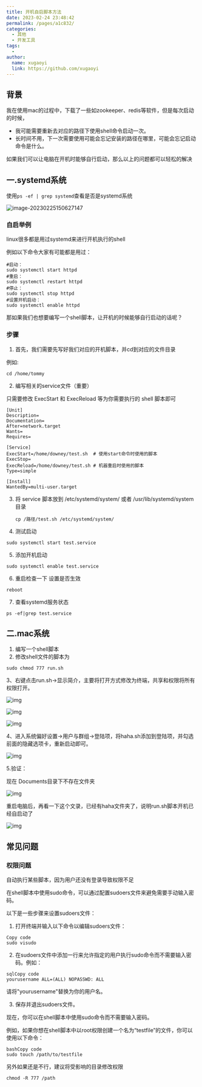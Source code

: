 ```yaml
---
title: 开机自启脚本方法
date: 2023-02-24 23:48:42
permalink: /pages/a1c832/
categories:
  - 其他
  - 开发工具
tags:
  - 
author: 
  name: xugaoyi
  link: https://github.com/xugaoyi
---
```



## 背景

我在使用mac的过程中，下载了一些如zookeeper、redis等软件，但是每次启动的时候，

- 我可能需要重新去对应的路径下使用shell命令启动一次。
- 长时间不用，下一次需要使用可能会忘记安装的路径在哪里，可能会忘记启动命令是什么。



如果我们可以让电脑在开机时能够自行启动，那么以上的问题都可以轻松的解决



## 一.systemd系统

使用`ps -ef | grep systemd`查看是否是systemd系统

![image-20230225150627147](https://2290653824-github-io.oss-cn-hangzhou.aliyuncs.com/undefinedundefinedimage-20230225150627147.png)

### 自启举例

linux很多都是用过systemd来进行开机执行的shell

例如以下命令大家有可能都是用过：

```shell
#启动：
sudo systemctl start httpd
#重启：
sudo systemctl restart httpd
#停止：
sudo systemctl stop httpd
#设置开机启动：
sudo systemctl enable httpd
```

那如果我们也想要编写一个shell脚本，让开机的时候能够自行启动的话呢？

### 步骤

1. 首先，我们需要先写好我们对应的开机脚本，并cd到对应的文件目录

例如: 

```shell
cd /home/tommy
```



2. 编写相关的service文件（重要）

只需要修改 ExecStart 和 ExecReload 等为你需要执行的 shell 脚本即可

```shell
[Unit]
Description=
Documentation=
After=network.target
Wants=
Requires=

[Service]
ExecStart=/home/downey/test.sh  # 使用start命令时使用的脚本
ExecStop=
ExecReload=/home/downey/test.sh # 机器重启时使用的脚本
Type=simple

[Install]
WantedBy=multi-user.target
```

3. 将 service 脚本放到 /etc/systemd/system/ 或者 /usr/lib/systemd/system 目录

   ```
   cp /路径/test.sh /etc/systemd/system/
   ```

4. 测试启动

```shell
sudo systemctl start test.service
```

5. 添加开机启动

```
sudo systemctl enable test.service
```

6. 重启检查一下 设置是否生效

```
reboot
```

7. 查看systemd服务状态

```shell
ps -ef|grep test.service
```



## 二.mac系统



1. 编写一个shell脚本
2. 修改shell文件的脚本为

```shell
sudo chmod 777 run.sh
```

3、右键点击run.sh->显示简介，主要将打开方式修改为终端，共享和权限将所有权限打开。

![img](https://2290653824-github-io.oss-cn-hangzhou.aliyuncs.com/undefined1219668-20190819173352383-509519464.png) 

 

![img](https://2290653824-github-io.oss-cn-hangzhou.aliyuncs.com/undefined1219668-20190819173045366-32093091.png)

 

 ![img](https://2290653824-github-io.oss-cn-hangzhou.aliyuncs.com/undefined1219668-20190819173502114-2052532113.png)

 

4、进入系统偏好设置->用户与群组->登陆项，将haha.sh添加到登陆项，并勾选前面的隐藏选项卡，重新启动即可。

 ![img](https://2290653824-github-io.oss-cn-hangzhou.aliyuncs.com/undefined1219668-20190819173755882-391568179.png)

 

5.验证：

现在 Documents目录下不存在文件夹 

![img](https://2290653824-github-io.oss-cn-hangzhou.aliyuncs.com/undefined1219668-20190819174411982-798561298.png)

 

 重启电脑后，再看一下这个文录，已经有haha文件夹了，说明run.sh脚本开机已经自启动了 

![img](https://2290653824-github-io.oss-cn-hangzhou.aliyuncs.com/undefined1219668-20190819175722925-842993793.png)

 







## 常见问题

### 权限问题

自动执行某些脚本，因为用户还没有登录导致权限不足

在shell脚本中使用sudo命令，可以通过配置sudoers文件来避免需要手动输入密码。

以下是一些步骤来设置sudoers文件：

1. 打开终端并输入以下命令以编辑sudoers文件：

```
Copy code
sudo visudo
```

2. 在sudoers文件中添加一行来允许指定的用户执行sudo命令而不需要输入密码。例如：

```
sqlCopy code
yourusername ALL=(ALL) NOPASSWD: ALL
```

请将"yourusername"替换为你的用户名。

3. 保存并退出sudoers文件。

现在，你可以在shell脚本中使用sudo命令而不需要输入密码。

例如，如果你想在shell脚本中以root权限创建一个名为“testfile”的文件，你可以使用以下命令：

```
bashCopy code
sudo touch /path/to/testfile
```

另外如果还是不行，建议将受影响的目录修改权限

```SHELL
chmod -R 777 /path
```























